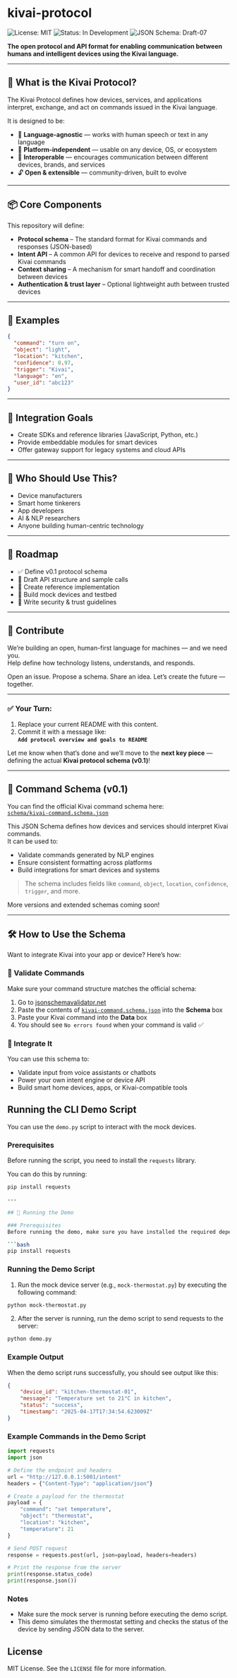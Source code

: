 # kivai-protocol

![License: MIT](https://img.shields.io/badge/License-MIT-yellow.svg)
![Status: In Development](https://img.shields.io/badge/Status-In%20Development-blue)
![JSON Schema: Draft-07](https://img.shields.io/badge/Schema-Draft--07-green)

**The open protocol and API format for enabling communication between humans and intelligent devices using the Kivai language.**

---

## 🔌 What is the Kivai Protocol?

The Kivai Protocol defines how devices, services, and applications interpret, exchange, and act on commands issued in the Kivai language.

It is designed to be:

- 💬 **Language-agnostic** — works with human speech or text in any language
- 📡 **Platform-independent** — usable on any device, OS, or ecosystem
- 🤝 **Interoperable** — encourages communication between different devices, brands, and services
- 🔓 **Open & extensible** — community-driven, built to evolve

---

## 📦 Core Components

This repository will define:

- **Protocol schema** – The standard format for Kivai commands and responses (JSON-based)
- **Intent API** – A common API for devices to receive and respond to parsed Kivai commands
- **Context sharing** – A mechanism for smart handoff and coordination between devices
- **Authentication & trust layer** – Optional lightweight auth between trusted devices

---

## 🧪 Examples

```json
{
  "command": "turn on",
  "object": "light",
  "location": "kitchen",
  "confidence": 0.97,
  "trigger": "Kivai",
  "language": "en",
  "user_id": "abc123"
}
```

---

## 🔗 Integration Goals

- Create SDKs and reference libraries (JavaScript, Python, etc.)
- Provide embeddable modules for smart devices
- Offer gateway support for legacy systems and cloud APIs

---

## 👥 Who Should Use This?

- Device manufacturers
- Smart home tinkerers
- App developers
- AI & NLP researchers
- Anyone building human-centric technology

---

## 🚀 Roadmap

- ✅ Define v0.1 protocol schema
- 🔲 Draft API structure and sample calls
- 🔲 Create reference implementation
- 🔲 Build mock devices and testbed
- 🔲 Write security & trust guidelines

---

## 🙌 Contribute

We’re building an open, human-first language for machines — and we need you.  
Help define how technology listens, understands, and responds.

Open an issue. Propose a schema. Share an idea. Let’s create the future — together.


---

### ✅ Your Turn:
1. Replace your current README with this content.
2. Commit it with a message like:  
   **`Add protocol overview and goals to README`**

Let me know when that’s done and we’ll move to the **next key piece** — defining the actual **Kivai protocol schema (v0.1)**!

---

## 🧾 Command Schema (v0.1)

You can find the official Kivai command schema here:  
[`schema/kivai-command.schema.json`](./schema/kivai-command.schema.json)

This JSON Schema defines how devices and services should interpret Kivai commands.  
It can be used to:

- Validate commands generated by NLP engines
- Ensure consistent formatting across platforms
- Build integrations for smart devices and systems

> The schema includes fields like `command`, `object`, `location`, `confidence`, `trigger`, and more.

More versions and extended schemas coming soon!

---

## 🛠️ How to Use the Schema

Want to integrate Kivai into your app or device? Here’s how:

### 🧪 Validate Commands
Make sure your command structure matches the official schema:

1. Go to [jsonschemavalidator.net](https://www.jsonschemavalidator.net)
2. Paste the contents of [`kivai-command.schema.json`](./schema/kivai-command.schema.json) into the **Schema** box
3. Paste your Kivai command into the **Data** box
4. You should see `No errors found` when your command is valid ✅

### 🔗 Integrate It
You can use this schema to:

- Validate input from voice assistants or chatbots
- Power your own intent engine or device API
- Build smart home devices, apps, or Kivai-compatible tools

## Running the CLI Demo Script

You can use the `demo.py` script to interact with the mock devices.

### Prerequisites

Before running the script, you need to install the `requests` library.

You can do this by running:

```bash
pip install requests

---

## 🚀 Running the Demo

### Prerequisites
Before running the demo, make sure you have installed the required dependencies. You can install the necessary library using pip:

```bash
pip install requests
```

### Running the Demo Script

1. Run the mock device server (e.g., `mock-thermostat.py`) by executing the following command:

```bash
python mock-thermostat.py
```

2. After the server is running, run the demo script to send requests to the server:

```bash
python demo.py
```

### Example Output

When the demo script runs successfully, you should see output like this:

```json
{
    "device_id": "kitchen-thermostat-01",
    "message": "Temperature set to 21°C in kitchen",
    "status": "success",
    "timestamp": "2025-04-17T17:34:54.623009Z"
}
```

### Example Commands in the Demo Script

```python
import requests
import json

# Define the endpoint and headers
url = "http://127.0.0.1:5001/intent"
headers = {"Content-Type": "application/json"}

# Create a payload for the thermostat
payload = {
    "command": "set temperature",
    "object": "thermostat",
    "location": "kitchen",
    "temperature": 21
}

# Send POST request
response = requests.post(url, json=payload, headers=headers)

# Print the response from the server
print(response.status_code)
print(response.json())
```

### Notes
- Make sure the mock server is running before executing the demo script.
- This demo simulates the thermostat setting and checks the status of the device by sending JSON data to the server.

## License
MIT License. See the `LICENSE` file for more information.

